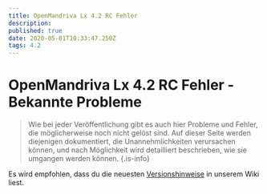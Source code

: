 ```yaml
---
title: OpenMandriva Lx 4.2 RC Fehler
description: 
published: true
date: 2020-05-01T10:33:47.250Z
tags: 4.2
---
```


# OpenMandriva Lx 4.2 RC Fehler - Bekannte Probleme
> Wie bei jeder Veröffentlichung gibt es auch hier Probleme und Fehler, die möglicherweise noch nicht gelöst sind. Auf dieser Seite werden diejenigen dokumentiert, die Unannehmlichkeiten verursachen können, und nach Möglichkeit wird detailliert beschrieben, wie sie umgangen werden können.
{.is-info}


Es wird empfohlen, dass du die neuesten [Versionshinweise](/de/releases/omlx42/rc/notes) in unserem Wiki liest.

